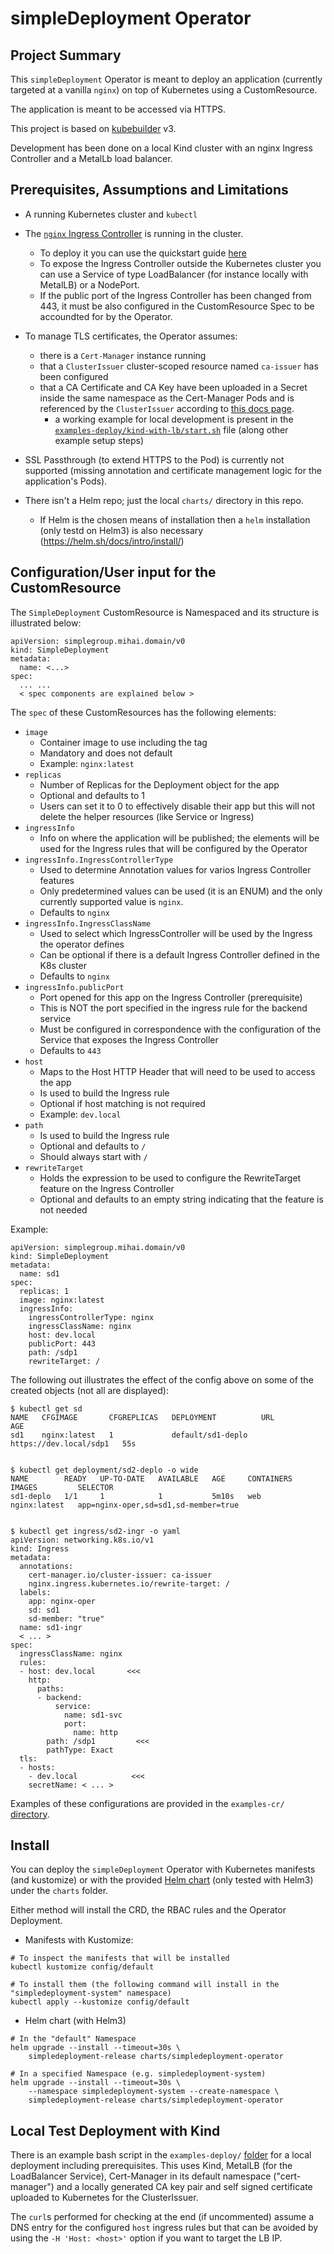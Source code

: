 # simpleDeployment Operator

## Project Summary

This `simpleDeployment` Operator is meant to deploy an application (currently targeted at a vanilla `nginx`) on top of Kubernetes using a CustomResource.

The application is meant to be accessed via HTTPS.

This project is based on [kubebuilder](https://book.kubebuilder.io/) v3.

Development has been done on a local Kind cluster with an nginx Ingress Controller and a MetalLb load balancer.


## Prerequisites, Assumptions and Limitations

* A running Kubernetes cluster and `kubectl`

* The [`nginx` Ingress Controller](https://kubernetes.github.io/ingress-nginx/) is running in the cluster.
  * To deploy it you can use the quickstart guide [here](https://kubernetes.github.io/ingress-nginx/deploy/)
  * To expose the Ingress Controller outside the Kubernetes cluster you can use a Service of type LoadBalancer (for instance locally with MetalLB) or a NodePort.
  * If the public port of the Ingress Controller has been changed from 443, it must be also configured in the CustomResource Spec to be accoundted for by the Operator.

* To manage TLS certificates, the Operator assumes:
  * there is a `Cert-Manager` instance running
  * that a `ClusterIssuer` cluster-scoped resource named `ca-issuer` has been configured
  * that a CA Certificate and CA Key have been uploaded in a Secret inside the same namespace as the Cert-Manager Pods and is referenced by the `ClusterIssuer` according to [this docs page](https://cert-manager.io/docs/configuration/ca/).
    * a working example for local development is present in the [`examples-deploy/kind-with-lb/start.sh`](examples-deploy/kind-with-lb/start.sh) file (along other example setup steps)

* SSL Passthrough (to extend HTTPS to the Pod) is currently not supported (missing annotation and certificate management logic for the application's Pods).

* There isn't a Helm repo; just the local `charts/` directory in this repo.
  * If Helm is the chosen means of installation then a `helm` installation (only testd on Helm3) is also necessary (https://helm.sh/docs/intro/install/)



## Configuration/User input for the CustomResource

The `SimpleDeployment` CustomResource is Namespaced and its structure is illustrated below:
```
apiVersion: simplegroup.mihai.domain/v0
kind: SimpleDeployment
metadata:
  name: <...>
spec:
  ... ...
  < spec components are explained below >
```

The `spec` of these CustomResources has the following elements:

* `image`
  * Container image to use including the tag
  * Mandatory and does not default
  * Example: `nginx:latest`
* `replicas`
  * Number of Replicas for the Deployment object for the app
  * Optional and defaults to 1
  * Users can set it to 0 to effectively disable their app but this will not delete the helper resources (like Service or Ingress)
* `ingressInfo`
  * Info on where the application will be published; the elements will be used for the Ingress rules that will be configured by the Operator
* `ingressInfo.IngressControllerType`
  * Used to determine Annotation values for varios Ingress Controller features
  * Only predetermined values can be used (it is an ENUM) and the only currently supported value is `nginx`.
  * Defaults to `nginx`
* `ingressInfo.IngressClassName`
  * Used to select which IngressController will be used by the Ingress the operator defines
  * Can be optional if there is a default Ingress Controller defined in the K8s cluster
  * Defaults to `nginx`
* `ingressInfo.publicPort`
  * Port opened for this app on the Ingress Controller (prerequisite)
  * This is NOT the port specified in the ingress rule for the backend service
  * Must be configured in correspondence with the configuration of the Service that exposes the Ingress Controller
  * Defaults to `443`
* `host`
  * Maps to the Host HTTP Header that will need to be used to access the app
  * Is used to build the Ingress rule
  * Optional if host matching is not required
  * Example: `dev.local`
* `path`
  * Is used to build the Ingress rule
  * Optional and defaults to `/`
  * Should always start with `/`
* `rewriteTarget`
  * Holds the expression to be used to configure the RewriteTarget feature on the Ingress Controller
  * Optional and defaults to an empty string indicating that the feature is not needed

Example:
```
apiVersion: simplegroup.mihai.domain/v0
kind: SimpleDeployment
metadata:
  name: sd1
spec:
  replicas: 1
  image: nginx:latest
  ingressInfo:
    ingressControllerType: nginx
    ingressClassName: nginx
    host: dev.local
    publicPort: 443
    path: /sdp1
    rewriteTarget: /
```

The following out illustrates the effect of the config above on some of the created objects (not all are displayed):
```
$ kubectl get sd
NAME   CFGIMAGE       CFGREPLICAS   DEPLOYMENT          URL                     AGE
sd1    nginx:latest   1             default/sd1-deplo   https://dev.local/sdp1   55s


$ kubectl get deployment/sd2-deplo -o wide
NAME        READY   UP-TO-DATE   AVAILABLE   AGE     CONTAINERS   IMAGES         SELECTOR
sd1-deplo   1/1     1            1           5m10s   web          nginx:latest   app=nginx-oper,sd=sd1,sd-member=true


$ kubectl get ingress/sd2-ingr -o yaml
apiVersion: networking.k8s.io/v1
kind: Ingress
metadata:
  annotations:
    cert-manager.io/cluster-issuer: ca-issuer
    nginx.ingress.kubernetes.io/rewrite-target: /
  labels:
    app: nginx-oper
    sd: sd1
    sd-member: "true"
  name: sd1-ingr
  < ... >
spec:
  ingressClassName: nginx
  rules:
  - host: dev.local       <<<
    http:
      paths:
      - backend:
          service:
            name: sd1-svc
            port:
              name: http
        path: /sdp1         <<<
        pathType: Exact
  tls:
  - hosts:
    - dev.local            <<<
    secretName: < ... >
```



Examples of these configurations are provided in the `examples-cr/` [directory](examples-cr/).


## Install

You can deploy the `simpleDeployment` Operator with Kubernetes manifests (and kustomize) or with the provided [Helm chart](charts/simpledeployment-operator/) (only tested with Helm3) under the `charts` folder.

Either method will install the CRD, the RBAC rules and the Operator Deployment.

* Manifests with Kustomize:
```
# To inspect the manifests that will be installed
kubectl kustomize config/default

# To install them (the following command will install in the "simpledeployment-system" namespace)
kubectl apply --kustomize config/default
```

* Helm chart (with Helm3)
```
# In the "default" Namespace
helm upgrade --install --timeout=30s \
	simpledeployment-release charts/simpledeployment-operator

# In a specified Namespace (e.g. simpledeployment-system)
helm upgrade --install --timeout=30s \
	--namespace simpledeployment-system --create-namespace \
	simpledeployment-release charts/simpledeployment-operator
```


## Local Test Deployment with Kind

There is an example bash script in the `examples-deploy/` [folder](examples-deploy/) for a local deployment including prerequisites. This uses Kind, MetalLB (for the LoadBalancer Service), Cert-Manager in its default namespace ("cert-manager") and a locally generated CA key pair and self signed certificate uploaded to Kubernetes for the ClusterIssuer.

The `curl`s performed for checking at the end (if uncommented) assume a DNS entry for the configured `host` ingress rules but that can be avoided by using the `-H 'Host: <host>'` option if you want to target the LB IP.

